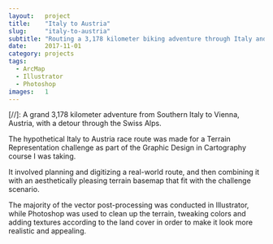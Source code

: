 ```yaml
---
layout:   project
title:    "Italy to Austria"
slug:     "italy-to-austria"
subtitle: "Routing a 3,178 kilometer biking adventure through Italy and the Alps"
date:     2017-11-01
category: projects
tags:
  - ArcMap
  - Illustrator
  - Photoshop
images:   1
---
```

[//]: A grand 3,178 kilometer adventure from Southern Italy to Vienna, Austria, with a detour through the Swiss Alps.

The hypothetical Italy to Austria race route was made for a Terrain Representation challenge as part of the Graphic Design in Cartography course I was taking.

It involved planning and digitizing a real-world route, and then combining it with an aesthetically pleasing terrain basemap that fit with the challenge scenario.

The majority of the vector post-processing was conducted in Illustrator, while Photoshop was used to clean up the terrain, tweaking colors and adding textures according to the land cover in order to make it look more realistic and appealing.